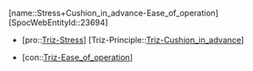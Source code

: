 ﻿---
type: TrizContradiction
aliases:
- Stress+Cushion_in_advance-Ease_of_operation
license: CC BY-SA 4.0
copyright: https://github.com/SpocWeb
IsDeleted: false
IsReadOnly: false
Confidential: public
tags: 
- Triz/Contradiction
---
[name::Stress+Cushion_in_advance-Ease_of_operation]
[SpocWebEntityId::23694]
+ [pro::[Triz-Stress](tech/Triz/Parameter/Triz-Stress.md)]
[Triz-Principle::[Triz-Cushion_in_advance](tech/Triz/Principle/Triz-Cushion_in_advance.md)]
- [con::[Triz-Ease_of_operation](tech/Triz/Parameter/Triz-Ease_of_operation.md)]

